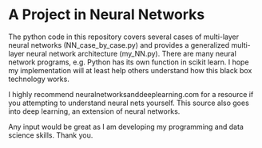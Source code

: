 # A Project in Neural Networks

The python code in this repository covers several cases of multi-layer neural networks (NN_case_by_case.py) and provides a generalized multi-layer neural network architecture (my_NN.py).  There are many neural network programs, e.g. Python has its own function in scikit learn.  I hope my implementation will at least help others understand how this black box technology works.

I highly recommend neuralnetworksanddeeplearning.com for a resource if you attempting to understand neural nets yourself.  This source also goes into deep learning, an extension of neural networks.

Any input would be great as I am developing my programming and data science skills.  Thank you.
